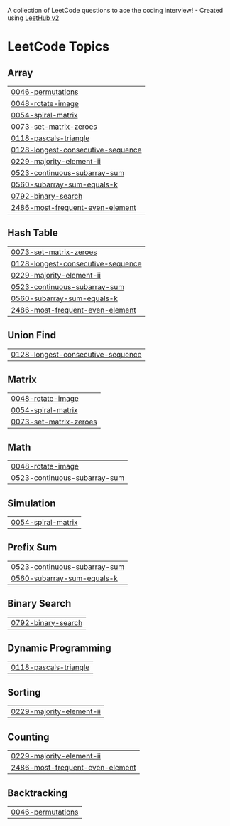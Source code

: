 A collection of LeetCode questions to ace the coding interview! - Created using [LeetHub v2](https://github.com/arunbhardwaj/LeetHub-2.0)
<!---LeetCode Topics Start-->
# LeetCode Topics
## Array
|  |
| ------- |
| [0046-permutations](https://github.com/Pratham-Mishra01/DSA-Practice/tree/master/0046-permutations) |
| [0048-rotate-image](https://github.com/Pratham-Mishra01/DSA-Practice/tree/master/0048-rotate-image) |
| [0054-spiral-matrix](https://github.com/Pratham-Mishra01/DSA-Practice/tree/master/0054-spiral-matrix) |
| [0073-set-matrix-zeroes](https://github.com/Pratham-Mishra01/DSA-Practice/tree/master/0073-set-matrix-zeroes) |
| [0118-pascals-triangle](https://github.com/Pratham-Mishra01/DSA-Practice/tree/master/0118-pascals-triangle) |
| [0128-longest-consecutive-sequence](https://github.com/Pratham-Mishra01/DSA-Practice/tree/master/0128-longest-consecutive-sequence) |
| [0229-majority-element-ii](https://github.com/Pratham-Mishra01/DSA-Practice/tree/master/0229-majority-element-ii) |
| [0523-continuous-subarray-sum](https://github.com/Pratham-Mishra01/DSA-Practice/tree/master/0523-continuous-subarray-sum) |
| [0560-subarray-sum-equals-k](https://github.com/Pratham-Mishra01/DSA-Practice/tree/master/0560-subarray-sum-equals-k) |
| [0792-binary-search](https://github.com/Pratham-Mishra01/DSA-Practice/tree/master/0792-binary-search) |
| [2486-most-frequent-even-element](https://github.com/Pratham-Mishra01/DSA-Practice/tree/master/2486-most-frequent-even-element) |
## Hash Table
|  |
| ------- |
| [0073-set-matrix-zeroes](https://github.com/Pratham-Mishra01/DSA-Practice/tree/master/0073-set-matrix-zeroes) |
| [0128-longest-consecutive-sequence](https://github.com/Pratham-Mishra01/DSA-Practice/tree/master/0128-longest-consecutive-sequence) |
| [0229-majority-element-ii](https://github.com/Pratham-Mishra01/DSA-Practice/tree/master/0229-majority-element-ii) |
| [0523-continuous-subarray-sum](https://github.com/Pratham-Mishra01/DSA-Practice/tree/master/0523-continuous-subarray-sum) |
| [0560-subarray-sum-equals-k](https://github.com/Pratham-Mishra01/DSA-Practice/tree/master/0560-subarray-sum-equals-k) |
| [2486-most-frequent-even-element](https://github.com/Pratham-Mishra01/DSA-Practice/tree/master/2486-most-frequent-even-element) |
## Union Find
|  |
| ------- |
| [0128-longest-consecutive-sequence](https://github.com/Pratham-Mishra01/DSA-Practice/tree/master/0128-longest-consecutive-sequence) |
## Matrix
|  |
| ------- |
| [0048-rotate-image](https://github.com/Pratham-Mishra01/DSA-Practice/tree/master/0048-rotate-image) |
| [0054-spiral-matrix](https://github.com/Pratham-Mishra01/DSA-Practice/tree/master/0054-spiral-matrix) |
| [0073-set-matrix-zeroes](https://github.com/Pratham-Mishra01/DSA-Practice/tree/master/0073-set-matrix-zeroes) |
## Math
|  |
| ------- |
| [0048-rotate-image](https://github.com/Pratham-Mishra01/DSA-Practice/tree/master/0048-rotate-image) |
| [0523-continuous-subarray-sum](https://github.com/Pratham-Mishra01/DSA-Practice/tree/master/0523-continuous-subarray-sum) |
## Simulation
|  |
| ------- |
| [0054-spiral-matrix](https://github.com/Pratham-Mishra01/DSA-Practice/tree/master/0054-spiral-matrix) |
## Prefix Sum
|  |
| ------- |
| [0523-continuous-subarray-sum](https://github.com/Pratham-Mishra01/DSA-Practice/tree/master/0523-continuous-subarray-sum) |
| [0560-subarray-sum-equals-k](https://github.com/Pratham-Mishra01/DSA-Practice/tree/master/0560-subarray-sum-equals-k) |
## Binary Search
|  |
| ------- |
| [0792-binary-search](https://github.com/Pratham-Mishra01/DSA-Practice/tree/master/0792-binary-search) |
## Dynamic Programming
|  |
| ------- |
| [0118-pascals-triangle](https://github.com/Pratham-Mishra01/DSA-Practice/tree/master/0118-pascals-triangle) |
## Sorting
|  |
| ------- |
| [0229-majority-element-ii](https://github.com/Pratham-Mishra01/DSA-Practice/tree/master/0229-majority-element-ii) |
## Counting
|  |
| ------- |
| [0229-majority-element-ii](https://github.com/Pratham-Mishra01/DSA-Practice/tree/master/0229-majority-element-ii) |
| [2486-most-frequent-even-element](https://github.com/Pratham-Mishra01/DSA-Practice/tree/master/2486-most-frequent-even-element) |
## Backtracking
|  |
| ------- |
| [0046-permutations](https://github.com/Pratham-Mishra01/DSA-Practice/tree/master/0046-permutations) |
<!---LeetCode Topics End-->